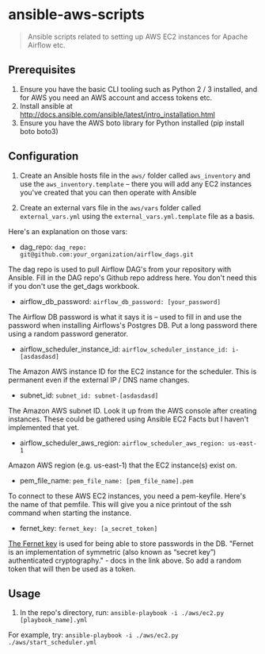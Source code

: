 # ansible-aws-scripts

> Ansible scripts related to setting up AWS EC2 instances for Apache Airflow etc.

## Prerequisites

1. Ensure you have the basic CLI tooling such as Python 2 / 3 installed, and for AWS you need an AWS account and access tokens etc.
2. Install ansible at http://docs.ansible.com/ansible/latest/intro_installation.html
3. Ensure you have the AWS boto library for Python installed (pip install boto boto3)

## Configuration

1. Create an Ansible hosts file in the ```aws/``` folder called ```aws_inventory``` and use the ```aws_inventory.template``` – there you will add any EC2 instances you've created that you can then operate with Ansible

2. Create an external vars file in the ```aws/vars``` folder called ```external_vars.yml``` using the ```external_vars.yml.template``` file as a basis.

Here's an explanation on those vars:

* dag_repo: ```dag_repo: git@github.com:your_organization/airflow_dags.git```

The dag repo is used to pull Airflow DAG's from your repository with Ansible. Fill in the DAG repo's Github repo address here. You don't need this if you don't use the get_dags workbook.

* airflow_db_password: ```airflow_db_password: [your_password]```

The Airflow DB password is what it says it is – used to fill in and use the password when installing Airflows's Postgres DB. Put a long password there using a random password generator.

* airflow_scheduler_instance_id: ```airflow_scheduler_instance_id: i-[asdasdasd]```

The Amazon AWS instance ID for the EC2  instance for the scheduler. This is permanent even if the external IP / DNS name changes.

* subnet_id: ```subnet_id: subnet-[asdasdasd]```

The Amazon AWS subnet ID. Look it up from the AWS console after creating instances. These could be gathered using Ansible EC2 Facts but I haven't implemented that yet.

* airflow_scheduler_aws_region: ```airflow_scheduler_aws_region: us-east-1```

Amazon AWS region (e.g. us-east-1) that the EC2 instance(s) exist on.

* pem_file_name: ```pem_file_name: [pem_file_name].pem```

To connect to these AWS EC2 instances, you need a pem-keyfile. Here's the name of that pemfile. This will give you a nice printout of the ssh command when starting the instance.

* fernet_key: ```fernet_key: [a_secret_token]```

[The Fernet key](https://cryptography.io/en/latest/fernet/) is used for being able to store passwords in the DB.  "Fernet is an implementation of symmetric (also known as “secret key”) authenticated cryptography." - docs in the link above. So add a random token that will then be used as a token.


## Usage

1. In the repo's directory, run: ```ansible-playbook -i ./aws/ec2.py [playbook_name].yml```

For example, try: ```ansible-playbook -i ./aws/ec2.py ./aws/start_scheduler.yml```

